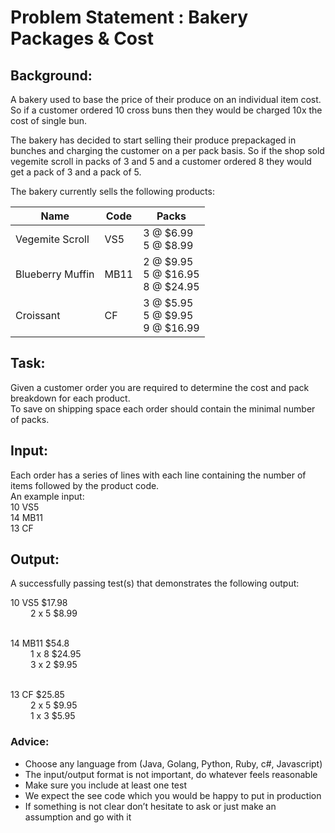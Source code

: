 # Problem Statement : Bakery Packages & Cost

## Background:
A bakery used to base the price of their produce on an individual item cost. So if a customer ordered
10 cross buns then they would be charged 10x the cost of single bun.   

The bakery has decided to start selling their produce prepackaged in bunches and charging the customer on a per pack basis. So if the
shop sold vegemite scroll in packs of 3 and 5 and a customer ordered 8 they would get a pack of 3 and a pack of 5.

The bakery currently sells the following products:

| Name  | Code  | Packs  |
|---|---|---|
| Vegemite Scroll   | VS5  | 3 @ $6.99 <br> 5 @ $8.99  |
| Blueberry Muffin  | MB11  |  2 @ $9.95 <br> 5 @ $16.95 <br> 8 @ $24.95 |
| Croissant  | CF  |  3 @ $5.95 <br> 5 @ $9.95 <br> 9 @ $16.99 |  


## Task:
Given a customer order you are required to determine the cost and pack breakdown for each product.  
To save on shipping space each order should contain the minimal number of packs.

## Input:
Each order has a series of lines with each line containing the number of items followed by the
product code.   
An example input:   
10 VS5   
14 MB11   
13 CF  

## Output:
A successfully passing test(s) that demonstrates the following output:<br>

10 VS5 $17.98 <br>
&emsp;&emsp; 2 x 5 $8.99 <br><br>

14 MB11 $54.8 <br>
&emsp;&emsp;  1 x 8 $24.95<br>
&emsp;&emsp;  3 x 2 $9.95<br><br>

13 CF $25.85 <br>
&emsp;&emsp;  2 x 5 $9.95<br>
&emsp;&emsp;  1 x 3 $5.95


### Advice:   
* Choose any language from (Java, Golang, Python, Ruby, c#, Javascript)   
* The input/output format is not important, do whatever feels reasonable   
* Make sure you include at least one test   
* We expect the see code which you would be happy to put in production   
* If something is not clear don’t hesitate to ask or just make an assumption and go with it   